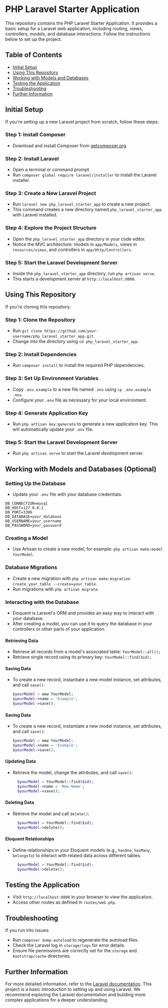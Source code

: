 # PHP Laravel Starter Application

This repository contains the PHP Laravel Starter Application. It provides a basic setup for a Laravel web application, including routing, views, controllers, models, and database interactions. Follow the instructions below to set up the project.

## Table of Contents
- [Initial Setup](#initial-setup)
- [Using This Repository](#using-this-repository)
- [Working with Models and Databases](#working-with-models-and-databases-optional)
- [Testing the Application](#testing-the-application)
- [Troubleshooting](#troubleshooting)
- [Further Information](#further-information)

## Initial Setup
If you're setting up a new Laravel project from scratch, follow these steps:

### Step 1: Install Composer

- Download and install Composer from [getcomposer.org](https://getcomposer.org).

### Step 2: Install Laravel

- Open a terminal or command prompt.
- Run `composer global require laravel/installer` to install the Laravel installer.

### Step 3: Create a New Laravel Project

- Run `laravel new php_laravel_starter_app` to create a new project.
- This command creates a new directory named `php_laravel_starter_app` with Laravel installed.

### Step 4: Explore the Project Structure

- Open the `php_laravel_starter_app` directory in your code editor.
- Notice the MVC architecture: models in `app/Models`, views in `resources/views`, and controllers in `app/Http/Controllers`.

### Step 5: Start the Laravel Development Server

- Inside the `php_laravel_starter_app` directory, run `php artisan serve`.
- This starts a development server at `http://localhost:8000`.

## Using This Repository

If you're cloning this repository:

### Step 1: Clone the Repository

- Run `git clone https://github.com/your-username/php_laravel_starter_app.git`.
- Change into the directory using `cd php_laravel_starter_app`.

### Step 2: Install Dependencies

- Run `composer install` to install the required PHP dependencies.

### Step 3: Set Up Environment Variables

- Copy `.env.example` to a new file named `.env` using `cp .env.example .env`.
- Configure your `.env` file as necessary for your local environment.

### Step 4: Generate Application Key

- Run `php artisan key:generate` to generate a new application key. This will automatically update your `.env` file.

### Step 5: Start the Laravel Development Server

- Run `php artisan serve` to start the Laravel development server.

## Working with Models and Databases (Optional)

### Setting Up the Database

- Update your `.env` file with your database credentials:

```
DB_CONNECTION=mysql
DB_HOST=127.0.0.1
DB_PORT=3306
DB_DATABASE=your_database
DB_USERNAME=your_username
DB_PASSWORD=your_password
```

### Creating a Model

- Use Artisan to create a new model, for example: `php artisan make:model YourModel`.

### Database Migrations

- Create a new migration with `php artisan make:migration create_your_table --create=your_table`.
- Run migrations with `php artisan migrate`.

### Interacting with the Database

- Eloquent is Laravel's ORM and provides an easy way to interact with your database.
- After creating a model, you can use it to query the database in your controllers or other parts of your application.

#### Retrieving Data

- Retrieve all records from a model's associated table: `YourModel::all();`
- Retrieve single record using its primary key: `YourModel::find($id);`

#### Saving Data

- To create a new record, instantiate a new model instance, set attributes, and call `save()`:

  ```php
  $yourModel = new YourModel;
  $yourModel->name = 'Example';
  $yourModel->save();
  ```

#### Saving Data

- To create a new record, instantiate a new model instance, set attributes, and call `save()`:

  ```php
  $yourModel = new YourModel;
  $yourModel->name = 'Example';
  $yourModel->save();
  ```

#### Updating Data

- Retrieve the model, change the attributes, and call `save()`:

  ```php
    $yourModel = YourModel::find($id);
    $yourModel->name = 'New Name';
    $yourModel->save();
  ```

#### Deleting Data

- Retrieve the model and call `delete()`:

  ```php
    $yourModel = YourModel::find($id);
    $yourModel->delete();
  ```

#### Eloquent Relationships

- Define relationships in your Eloquent models (e.g., `hasOne`, `hasMany`, `belongsTo`) to interact with related data across different tables.

  ```php
    $yourModel = YourModel::find($id);
    $yourModel->delete();
  ```

## Testing the Application

- Visit `http://localhost:8000` in your browser to view the application.
- Access other routes as defined in `routes/web.php`.

## Troubleshooting

If you run into issues:

- Run `composer dump-autoload` to regenerate the autoload files.
- Check the Laravel log in `storage/logs` for error details.
- Ensure file permissions are correctly set for the `storage` and `bootstrap/cache` directories.

## Further Information

For more detailed information, refer to the [Laravel documentation](https://laravel.com/docs). This project is a basic introduction to setting up and using Laravel. We recommend exploring the Laravel documentation and building more complex applications for a deeper understanding.


